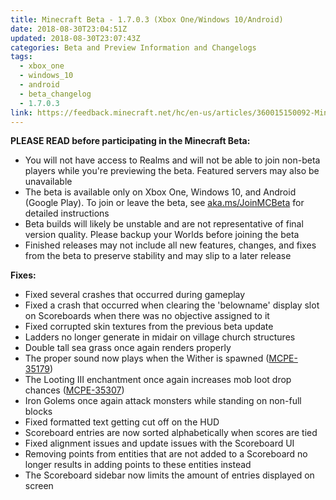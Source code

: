 ```yaml
---
title: Minecraft Beta - 1.7.0.3 (Xbox One/Windows 10/Android)
date: 2018-08-30T23:04:51Z
updated: 2018-08-30T23:07:43Z
categories: Beta and Preview Information and Changelogs
tags:
  - xbox_one
  - windows_10
  - android
  - beta_changelog
  - 1.7.0.3
link: https://feedback.minecraft.net/hc/en-us/articles/360015150092-Minecraft-Beta-1-7-0-3-Xbox-One-Windows-10-Android
---
```


**PLEASE READ before participating in the Minecraft Beta:**

- You will not have access to Realms and will not be able to join non-beta players while you're previewing the beta. Featured servers may also be unavailable
- The beta is available only on Xbox One, Windows 10, and Android (Google Play). To join or leave the beta, see [aka.ms/JoinMCBeta](http://aka.ms/JoinMCBeta) for detailed instructions
- Beta builds will likely be unstable and are not representative of final version quality. Please backup your Worlds before joining the beta
- Finished releases may not include all new features, changes, and fixes from the beta to preserve stability and may slip to a later release  
    

**Fixes:**

- Fixed several crashes that occurred during gameplay
- Fixed a crash that occurred when clearing the 'belowname' display slot on Scoreboards when there was no objective assigned to it
- Fixed corrupted skin textures from the previous beta update
- Ladders no longer generate in midair on village church structures
- Double tall sea grass once again renders properly
- The proper sound now plays when the Wither is spawned ([MCPE-35179](https://bugs.mojang.com/browse/MCPE-35179))
- The Looting III enchantment once again increases mob loot drop chances ([MCPE-35307](https://bugs.mojang.com/browse/MCPE-35307))
- Iron Golems once again attack monsters while standing on non-full blocks
- Fixed formatted text getting cut off on the HUD
- Scoreboard entries are now sorted alphabetically when scores are tied
- Fixed alignment issues and update issues with the Scoreboard UI
- Removing points from entities that are not added to a Scoreboard no longer results in adding points to these entities instead
- The Scoreboard sidebar now limits the amount of entries displayed on screen
